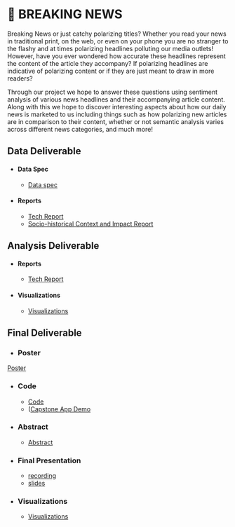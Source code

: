 # :newspaper: BREAKING NEWS
Breaking News or just catchy polarizing titles? Whether you read your news in traditional print, on the web, or even on your phone you are no stranger to the flashy and at times polarizing headlines polluting our media outlets! However, have you ever wondered how accurate these headlines represent the content of the article they accompany? If polarizing headlines are indicative of polarizing content or if they are just meant to draw in more readers?

Through our project we hope to answer these questions using sentiment analysis of various news headlines and their accompanying article content. Along with this we hope to discover interesting aspects about how our daily news is marketed to us including things such as how polarizing new articles are in comparison to their content, whether or not semantic analysis varies across different news categories, and much more!

## Data Deliverable ##

- #### Data Spec ####
  - [Data spec](data_deliverable/data/)

- #### Reports ####
  - [Tech Report](data_deliverable/reports/tech_report/)
  - [Socio-historical Context and Impact Report](data_deliverable/reports/social_impact_report)


## Analysis Deliverable ##

- #### Reports ####
  - [Tech Report](analysis_deliverable/tech_report/)

- #### Visualizations ####
  - [Visualizations](analysis_deliverable/visualizations)


## Final Deliverable ##

- ### Poster ###
[Poster](final_deliverable/poster/poster.pdf)

- ### Code ###
  - [Code](final_deliverable/code/)<br/>
  - ([Capstone App Demo]()

- ### Abstract ###
  - [Abstract]()

- ### Final Presentation ###
  - [recording]()
  - [slides]()

- ### Visualizations ###
  - [Visualizations](final_deliverable/visualizations)
